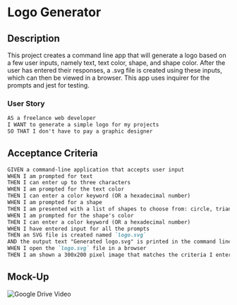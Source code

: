 # Logo Generator

## Description

This project creates a command line app that will generate a logo based on a few user inputs, namely text, text color, shape, and shape color. After the user has entered their responses, a .svg file is created using these inputs, which can then be viewed in a browser. This app uses inquirer for the prompts and jest for testing. 

### User Story

```md
AS a freelance web developer
I WANT to generate a simple logo for my projects
SO THAT I don't have to pay a graphic designer
```

## Acceptance Criteria

```md
GIVEN a command-line application that accepts user input
WHEN I am prompted for text
THEN I can enter up to three characters
WHEN I am prompted for the text color
THEN I can enter a color keyword (OR a hexadecimal number)
WHEN I am prompted for a shape
THEN I am presented with a list of shapes to choose from: circle, triangle, and square
WHEN I am prompted for the shape's color
THEN I can enter a color keyword (OR a hexadecimal number)
WHEN I have entered input for all the prompts
THEN an SVG file is created named `logo.svg`
AND the output text "Generated logo.svg" is printed in the command line
WHEN I open the `logo.svg` file in a browser
THEN I am shown a 300x200 pixel image that matches the criteria I entered
```

## Mock-Up

![Google Drive Video](https://drive.google.com/file/d/1c0NiFTop-87JJhRRNY-33uFRt2pCV8_B/view)
